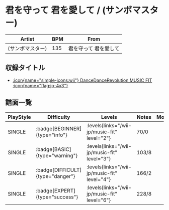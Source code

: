 # 君を守って 君を愛して / (サンボマスター)

|Artist|BPM|From|
|------|---|----|
|(サンボマスター)|135|君を守って 君を愛して|

## 収録タイトル


- [:icon{name="simple-icons:wii"} DanceDanceRevolution MUSIC FIT :icon{name="flag:jp-4x3"}](/wii-jp/music-fit)


## 譜面一覧

|PlayStyle|Difficulty|Levels|Notes|Movie|
|---------|----------|------|-----|-----|
|SINGLE| :badge[BEGINNER]{type="info"}| :levels{links="/wii-jp/music-fit" level="2"}|70/0||
|SINGLE| :badge[BASIC]{type="warning"}| :levels{links="/wii-jp/music-fit" level="3"}|103/8||
|SINGLE| :badge[DIFFICULT]{type="danger"}| :levels{links="/wii-jp/music-fit" level="4"}|166/2||
|SINGLE| :badge[EXPERT]{type="success"}| :levels{links="/wii-jp/music-fit" level="6"}|228/8||
